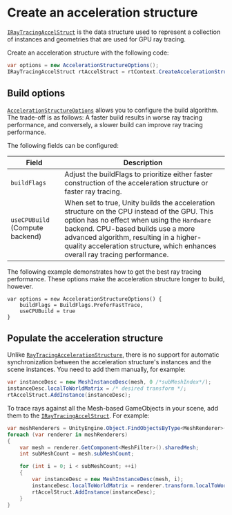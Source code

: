 # Create an acceleration structure
[`IRayTracingAccelStruct`](xref:UnityEngine.Rendering.UnifiedRayTracing.IRayTracingAccelStruct) is the data structure used to represent a collection of instances and geometries that are used for GPU ray tracing.

Create an acceleration structure with the following code:
```C# 
var options = new AccelerationStructureOptions();
IRayTracingAccelStruct rtAccelStruct = rtContext.CreateAccelerationStructure(options);
```

## Build options
[`AccelerationStructureOptions`](xref:UnityEngine.Rendering.UnifiedRayTracing.AccelerationStructureOptions) allows you to configure the build algorithm. The trade-off is as follows: A faster build results in worse ray tracing performance, and conversely, a slower build can improve ray tracing performance.

The following fields can be configured:

|Field|Description|
|-|-|
|`buildFlags`|Adjust the buildFlags to prioritize either faster construction of the acceleration structure or faster ray tracing.|
|`useCPUBuild` (Compute backend)|When set to true, Unity builds the acceleration structure on the CPU instead of the GPU. This option has no effect when using the `Hardware` backend. CPU-based builds use a more advanced algorithm, resulting in a higher-quality acceleration structure, which enhances overall ray tracing performance.|

The following example demonstrates how to get the best ray tracing performance. These options make the acceleration structure longer to build, however.
```HLSL 
var options = new AccelerationStructureOptions() {
    buildFlags = BuildFlags.PreferFastTrace,
    useCPUBuild = true
}
```

## Populate the acceleration structure
Unlike [`RayTracingAccelerationStructure`](xref:UnityEngine.Rendering.RayTracingAccelerationStructure), there is no support for automatic synchronization between the acceleration structure's instances and the scene instances. You need to add them manually, for example:
```C#
var instanceDesc = new MeshInstanceDesc(mesh, 0 /*subMeshIndex*/);
instanceDesc.localToWorldMatrix = /* desired transform */;
rtAccelStruct.AddInstance(instanceDesc);
```

To trace rays against all the Mesh-based GameObjects in your scene, add them to the [`IRayTracingAccelStruct`](xref:UnityEngine.Rendering.UnifiedRayTracing.IRayTracingAccelStruct). For example:
```C# 
var meshRenderers = UnityEngine.Object.FindObjectsByType<MeshRenderer>(FindObjectsSortMode.None);
foreach (var renderer in meshRenderers)
{
    var mesh = renderer.GetComponent<MeshFilter>().sharedMesh;
    int subMeshCount = mesh.subMeshCount;

    for (int i = 0; i < subMeshCount; ++i)
    {
        var instanceDesc = new MeshInstanceDesc(mesh, i);
        instanceDesc.localToWorldMatrix = renderer.transform.localToWorldMatrix;
        rtAccelStruct.AddInstance(instanceDesc);
    }
}
```
